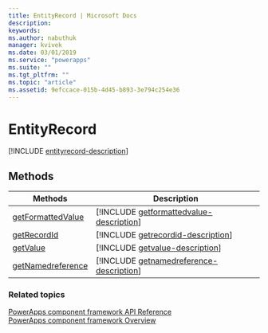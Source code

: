 ```yaml
---
title: EntityRecord | Microsoft Docs
description: 
keywords:
ms.author: nabuthuk
manager: kvivek
ms.date: 03/01/2019
ms.service: "powerapps"
ms.suite: ""
ms.tgt_pltfrm: ""
ms.topic: "article"
ms.assetid: 9efccace-015b-4d45-b893-3e794c254e36
---
```


# EntityRecord

[!INCLUDE [entityrecord-description](includes/entityrecord-description.md)]

## Methods

|Methods|Description|
|-----|-----|
|[getFormattedValue](entityrecord/getformattedvalue.md)|[!INCLUDE [getformattedvalue-description](entityrecord/includes/getformattedvalue-description.md)]|
|[getRecordId](entityrecord/getrecordid.md)|[!INCLUDE [getrecordid-description](entityrecord/includes/getrecordid-description.md)]|
|[getValue](entityrecord/getvalue.md)|[!INCLUDE [getvalue-description](entityrecord/includes/getvalue-description.md)]|
|[getNamedreference](entityrecord/getnamedreference.md)|[!INCLUDE [getnamedreference-description](entityrecord/includes/getnamedreference-description.md)]|


### Related topics

[PowerApps component framework API Reference](../reference/index.md)<br/>
[PowerApps component framework Overview](../overview.md)